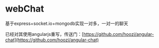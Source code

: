 # webChat
基于express+socket.io+mongodb实现一对多，一对一的聊天

已经对其使用angularjs重写，传送门：[https://github.com/hoozi/angular-chat](https://github.com/hoozi/angular-chat)
